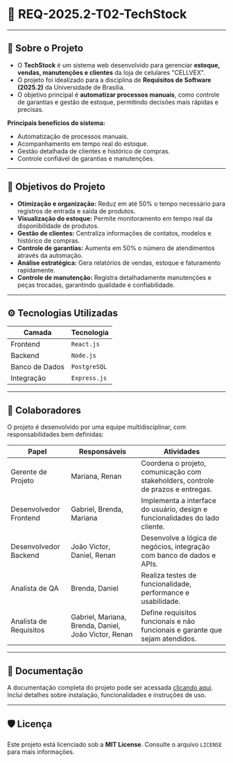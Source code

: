 # 🚀 REQ-2025.2-T02-TechStock

---

## 📝 Sobre o Projeto
- O **TechStock** é um sistema web desenvolvido para gerenciar **estoque, vendas, manutenções e clientes** da loja de celulares "CELLVEX".  
- O projeto foi idealizado para a disciplina de **Requisitos de Software (2025.2)** da Universidade de Brasília.  
- O objetivo principal é **automatizar processos manuais**, como controle de garantias e gestão de estoque, permitindo decisões mais rápidas e precisas.

**Principais benefícios do sistema:**
- Automatização de processos manuais.
- Acompanhamento em tempo real do estoque.
- Gestão detalhada de clientes e histórico de compras.
- Controle confiável de garantias e manutenções.

---

## 🎯 Objetivos do Projeto
- **Otimização e organização:** Reduz em até 50% o tempo necessário para registros de entrada e saída de produtos.  
- **Visualização do estoque:** Permite monitoramento em tempo real da disponibilidade de produtos.  
- **Gestão de clientes:** Centraliza informações de contatos, modelos e histórico de compras.  
- **Controle de garantias:** Aumenta em 50% o número de atendimentos através da automação.  
- **Análise estratégica:** Gera relatórios de vendas, estoque e faturamento rapidamente.  
- **Controle de manutenção:** Registra detalhadamente manutenções e peças trocadas, garantindo qualidade e confiabilidade.

---

## ⚙️ Tecnologias Utilizadas
| Camada | Tecnologia |
|--------|------------|
| Frontend | `React.js` |
| Backend | `Node.js` |
| Banco de Dados | `PostgreSQL` |
| Integração | `Express.js` |

---

## 👥 Colaboradores
O projeto é desenvolvido por uma equipe multidisciplinar, com responsabilidades bem definidas:

| Papel | Responsáveis | Atividades |
|-------|--------------|-----------|
| Gerente de Projeto | Mariana, Renan | Coordena o projeto, comunicação com stakeholders, controle de prazos e entregas. |
| Desenvolvedor Frontend | Gabriel, Brenda, Mariana | Implementa a interface do usuário, design e funcionalidades do lado cliente. |
| Desenvolvedor Backend | João Victor, Daniel, Renan | Desenvolve a lógica de negócios, integração com banco de dados e APIs. |
| Analista de QA | Brenda, Daniel | Realiza testes de funcionalidade, performance e usabilidade. |
| Analista de Requisitos | Gabriel, Mariana, Brenda, Daniel, João Victor, Renan | Define requisitos funcionais e não funcionais e garante que sejam atendidos.

---

## 📄 Documentação
A documentação completa do projeto pode ser acessada [clicando aqui](https://mdsreq-fga-unb.github.io/REQ-2025.2-T02-TechStock).  
Inclui detalhes sobre instalação, funcionalidades e instruções de uso.

---

## 🛡️ Licença
Este projeto está licenciado sob a **MIT License**. Consulte o arquivo `LICENSE` para mais informações.
